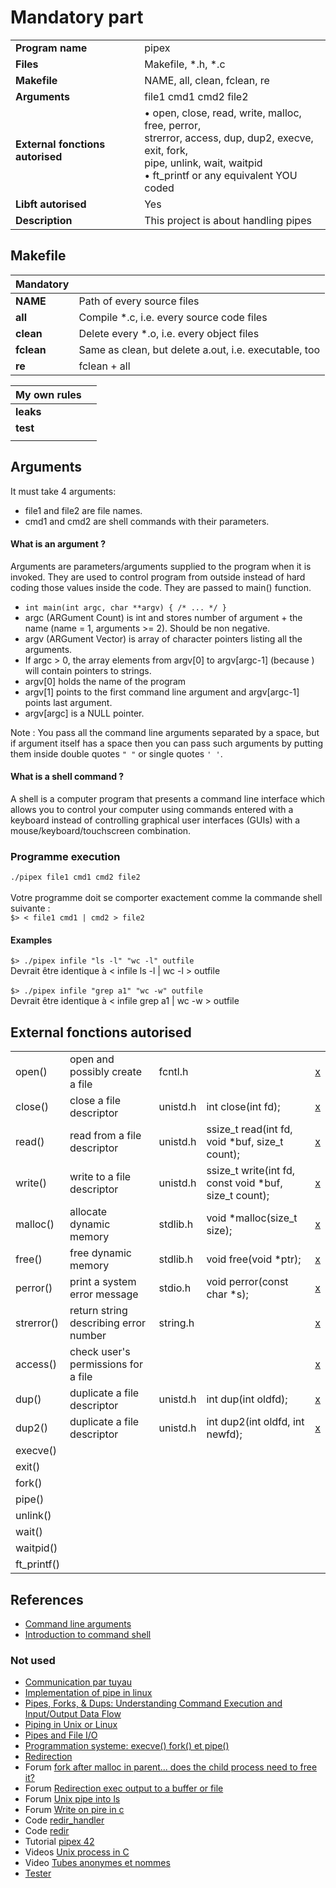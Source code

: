 # Mandatory part

|                                  |                                                           |
| -------------------------------- | --------------------------------------------------------- |
| **Program name**                 | pipex
| **Files**                        | Makefile, \*.h, \*.c 
| **Makefile**                     | NAME, all, clean, fclean, re
| **Arguments**                    | file1 cmd1 cmd2 file2
| **External fonctions autorised** | • open, close, read, write, malloc, free, perror, <br>                                                                                                        strerror, access, dup, dup2, execve, exit, fork, <br>                                                                                                      pipe, unlink, wait, waitpid <br>                                                                                                                          • ft_printf or any equivalent YOU coded
| **Libft autorised**              | Yes
| **Description**                  | This project is about handling pipes


## Makefile

| Mandatory                        |                                                        |
| -------------------------------- | ------------------------------------------------------ |
| **NAME**                         | Path of every source files
| **all**                          | Compile \*.c, i.e. every source code files
| **clean**                        | Delete every \*.o, i.e. every object files 
| **fclean**                       | Same as clean, but delete a.out, i.e. executable, too
| **re**                           | fclean + all


| My own rules                     |                                                        |
| -------------------------------- | ------------------------------------------------------ |
| **leaks**                        |
| **test**                         | 
|                                  |


## Arguments

It must take 4 arguments:
- file1 and file2 are file names.
- cmd1 and cmd2 are shell commands with their parameters.

#### What is an argument ?

Arguments are parameters/arguments supplied to the program when it is invoked. They are used to control program from outside instead of hard coding those values inside the code. They are passed to main() function. 

- `int main(int argc, char **argv) { /* ... */ }`
- argc (ARGument Count) is int and stores number of argument + the name (name = 1, arguments >= 2). Should be non negative.
- argv (ARGument Vector) is array of character pointers listing all the arguments.
- If argc > 0, the array elements from argv[0] to argv[argc-1] (because ) will contain pointers to strings.
- argv[0] holds the name of the program
- argv[1] points to the first command line argument and argv[argc-1] points last argument.
- argv[argc] is a NULL pointer.

Note : You pass all the command line arguments separated by a space, but if argument itself has a space then you can pass such arguments by putting them inside double quotes `" "` or single quotes `' '`.

#### What is a shell command ?

A shell is a computer program that presents a command line interface which allows you to control your computer using commands entered with a keyboard instead of controlling graphical user interfaces (GUIs) with a mouse/keyboard/touchscreen combination.

### Programme execution
`./pipex file1 cmd1 cmd2 file2` <br>
<br>
Votre programme doit se comporter exactement comme la commande shell suivante : <br>
`$> < file1 cmd1 | cmd2 > file2`

#### Examples
`$> ./pipex infile "ls -l" "wc -l" outfile` <br>
Devrait être identique à < infile ls -l | wc -l > outfile <br>
<br>
`$> ./pipex infile "grep a1" "wc -w" outfile` <br>
Devrait être identique à < infile grep a1 | wc -w > outfile

## External fonctions autorised

|             |                                |                                |                                           |     |
| ----------- | ------------------------------ | ------------------------------ | ----------------------------------------- | --- |
| open()      | open and possibly create a file | fcntl.h |  | [x](https://man7.org/linux/man-pages/man2/open.2.html)
| close()     | close a file descriptor | unistd.h | int close(int fd); | [x](https://man7.org/linux/man-pages/man2/close.2.html)
| read()      | read from a file descriptor | unistd.h | ssize_t read(int fd, void \*buf, size_t count); | [x](https://man7.org/linux/man-pages/man2/read.2.html)
| write()     | write to a file descriptor | unistd.h | ssize_t write(int fd, const void \*buf, size_t count); | [x](https://man7.org/linux/man-pages/man2/write.2.html)
| malloc()    | allocate dynamic memory | stdlib.h | void \*malloc(size_t size); | [x](https://man7.org/linux/man-pages/man3/malloc.3.html)
| free()      | free dynamic memory | stdlib.h | void free(void \*ptr); | [x](https://man7.org/linux/man-pages/man3/malloc.3.html)
| perror()    | print a system error message | stdio.h | void perror(const char \*s); | [x](https://man7.org/linux/man-pages/man3/perror.3.html)
| strerror()  | return string describing error number | string.h || [x](https://man7.org/linux/man-pages/man3/strerror.3.html)
| access()    | check user's permissions for a file |  |  | [x](https://man7.org/linux/man-pages/man2/access.2.html)
| dup()       | duplicate a file descriptor | unistd.h | int dup(int oldfd); | [x](https://man7.org/linux/man-pages/man2/dup.2.html)
| dup2()      | duplicate a file descriptor | unistd.h | int dup2(int oldfd, int newfd); | [x](https://man7.org/linux/man-pages/man2/dup.2.html)
| execve()    | 
| exit()      |
| fork()      |
| pipe()      |
| unlink()    |
| wait()      |
| waitpid()   |
| ft_printf() |


## References

- [Command line arguments](https://www.geeksforgeeks.org/command-line-arguments-in-c-cpp/)
- [Introduction to command shell](https://datacarpentry.org/shell-genomics/01-introduction/)

### Not used

- [Communication par tuyau](http://www.zeitoun.net/articles/communication-par-tuyau/start)
- [Implementation of pipe in linux](https://www.slideshare.net/tusharkute/implementation-of-pipe-in-linux?next_slideshow=1)
- [Pipes, Forks, & Dups: Understanding Command Execution and Input/Output Data Flow](https://www.rozmichelle.com/pipes-forks-dups/)
- [Piping in Unix or Linux](https://www.geeksforgeeks.org/piping-in-unix-or-linux/)
- [Pipes and File I/O](https://slideplayer.com/slide/11637035/)
- [Programmation systeme: execve() fork() et pipe()](https://n-pn.fr/t/2318-c--programmation-systeme-execve-fork-et-pipe)
- [Redirection](https://datacarpentry.org/shell-genomics/04-redirection/index.html)
- Forum [fork after malloc in parent... does the child process need to free it?](https://stackoverflow.com/questions/23440132/fork-after-malloc-in-parent-does-the-child-process-need-to-free-it#:~:text=You%20do%20not%20need%20to,bright%20idea%20to%20do%20so.&text=You%20seem%20to%20be%20basically,not%20worry%20about%20freeing%20stuff)
- Forum [Redirection exec output to a buffer or file](https://stackoverflow.com/questions/2605130/redirecting-exec-output-to-a-buffer-or-file)
- Forum [Unix pipe into ls](https://stackoverflow.com/questions/18210956/unix-pipe-into-ls)
- Forum [Write on pire in c](https://stackoverflow.com/questions/47503798/write-on-pipe-in-c)
- Code [redir_handler](https://github.com/Kampouse/mini-shell-racoon/blob/jp_v2/executing/redir_handler.c)
- Code [redir](http://gunpowder.cs.loyola.edu/~jglenn/702/S2005/Examples/dup2.html)
- Tutorial [pipex 42](https://csnotes.medium.com/pipex-tutorial-42-project-4469f5dd5901)
- Videos [Unix process in C](https://www.youtube.com/playlist?list=PLfqABt5AS4FkW5mOn2Tn9ZZLLDwA3kZUY)
- Video [Tubes anonymes et nommes](https://www.youtube.com/watch?v=k8bGYB2gl-A&t=824s)
- [Tester](https://github.com/vfurmane/pipex-tester)
